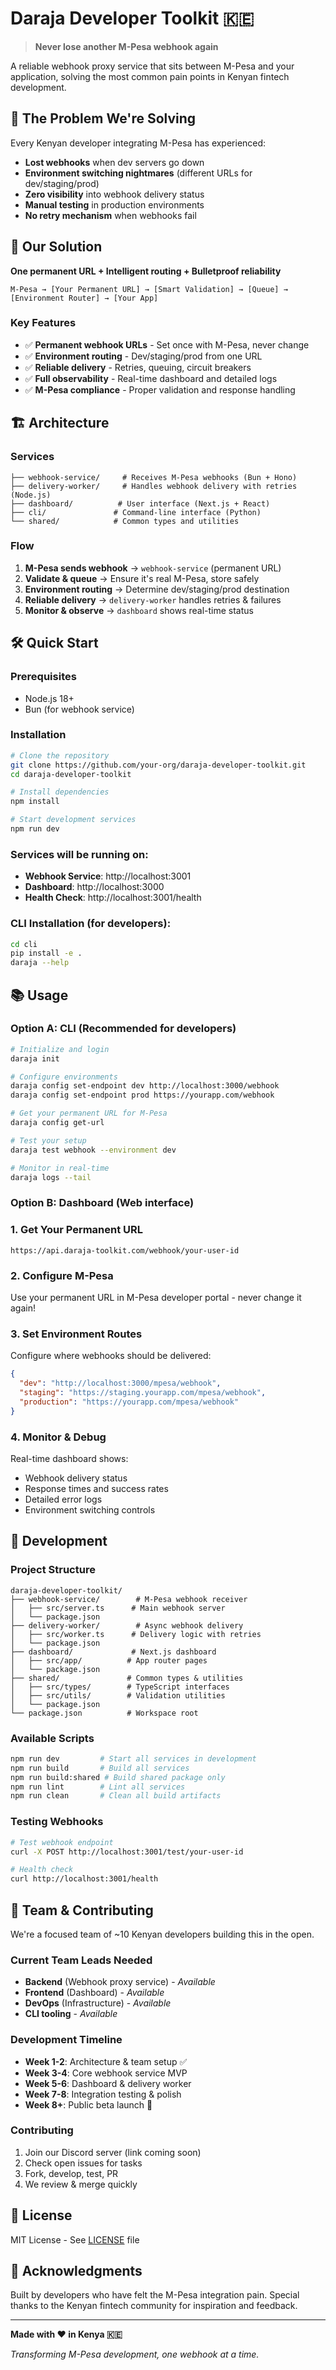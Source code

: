 # Daraja Developer Toolkit 🇰🇪

> **Never lose another M-Pesa webhook again**

A reliable webhook proxy service that sits between M-Pesa and your application, solving the most common pain points in Kenyan fintech development.

## 🎯 The Problem We're Solving

Every Kenyan developer integrating M-Pesa has experienced:

- **Lost webhooks** when dev servers go down
- **Environment switching nightmares** (different URLs for dev/staging/prod)
- **Zero visibility** into webhook delivery status
- **Manual testing** in production environments
- **No retry mechanism** when webhooks fail

## 🚀 Our Solution

**One permanent URL + Intelligent routing + Bulletproof reliability**

```
M-Pesa → [Your Permanent URL] → [Smart Validation] → [Queue] → [Environment Router] → [Your App]
```

### Key Features

- ✅ **Permanent webhook URLs** - Set once with M-Pesa, never change
- ✅ **Environment routing** - Dev/staging/prod from one URL
- ✅ **Reliable delivery** - Retries, queuing, circuit breakers
- ✅ **Full observability** - Real-time dashboard and detailed logs
- ✅ **M-Pesa compliance** - Proper validation and response handling

## 🏗️ Architecture

### Services

```
├── webhook-service/     # Receives M-Pesa webhooks (Bun + Hono)
├── delivery-worker/     # Handles webhook delivery with retries (Node.js)
├── dashboard/          # User interface (Next.js + React)
├── cli/               # Command-line interface (Python)
└── shared/            # Common types and utilities
```

### Flow

1. **M-Pesa sends webhook** → `webhook-service` (permanent URL)
2. **Validate & queue** → Ensure it's real M-Pesa, store safely
3. **Environment routing** → Determine dev/staging/prod destination
4. **Reliable delivery** → `delivery-worker` handles retries & failures
5. **Monitor & observe** → `dashboard` shows real-time status

## 🛠️ Quick Start

### Prerequisites

- Node.js 18+
- Bun (for webhook service)

### Installation

```bash
# Clone the repository
git clone https://github.com/your-org/daraja-developer-toolkit.git
cd daraja-developer-toolkit

# Install dependencies
npm install

# Start development services
npm run dev
```

### Services will be running on:

- **Webhook Service**: http://localhost:3001
- **Dashboard**: http://localhost:3000
- **Health Check**: http://localhost:3001/health

### CLI Installation (for developers):

```bash
cd cli
pip install -e .
daraja --help
```

## 📚 Usage

### Option A: CLI (Recommended for developers)

```bash
# Initialize and login
daraja init

# Configure environments
daraja config set-endpoint dev http://localhost:3000/webhook
daraja config set-endpoint prod https://yourapp.com/webhook

# Get your permanent URL for M-Pesa
daraja config get-url

# Test your setup
daraja test webhook --environment dev

# Monitor in real-time
daraja logs --tail
```

### Option B: Dashboard (Web interface)

### 1. Get Your Permanent URL

```
https://api.daraja-toolkit.com/webhook/your-user-id
```

### 2. Configure M-Pesa

Use your permanent URL in M-Pesa developer portal - never change it again!

### 3. Set Environment Routes

Configure where webhooks should be delivered:

```json
{
  "dev": "http://localhost:3000/mpesa/webhook",
  "staging": "https://staging.yourapp.com/mpesa/webhook",
  "production": "https://yourapp.com/mpesa/webhook"
}
```

### 4. Monitor & Debug

Real-time dashboard shows:

- Webhook delivery status
- Response times and success rates
- Detailed error logs
- Environment switching controls

## 🧪 Development

### Project Structure

```
daraja-developer-toolkit/
├── webhook-service/        # M-Pesa webhook receiver
│   ├── src/server.ts      # Main webhook server
│   └── package.json
├── delivery-worker/        # Async webhook delivery
│   ├── src/worker.ts      # Delivery logic with retries
│   └── package.json
├── dashboard/             # Next.js dashboard
│   ├── src/app/          # App router pages
│   └── package.json
├── shared/               # Common types & utilities
│   ├── src/types/        # TypeScript interfaces
│   ├── src/utils/        # Validation utilities
│   └── package.json
└── package.json          # Workspace root
```

### Available Scripts

```bash
npm run dev         # Start all services in development
npm run build       # Build all services
npm run build:shared # Build shared package only
npm run lint        # Lint all services
npm run clean       # Clean all build artifacts
```

### Testing Webhooks

```bash
# Test webhook endpoint
curl -X POST http://localhost:3001/test/your-user-id

# Health check
curl http://localhost:3001/health
```

## 🤝 Team & Contributing

We're a focused team of ~10 Kenyan developers building this in the open.

### Current Team Leads Needed

- **Backend** (Webhook proxy service) - _Available_
- **Frontend** (Dashboard) - _Available_
- **DevOps** (Infrastructure) - _Available_
- **CLI tooling** - _Available_

### Development Timeline

- **Week 1-2**: Architecture & team setup ✅
- **Week 3-4**: Core webhook service MVP
- **Week 5-6**: Dashboard & delivery worker
- **Week 7-8**: Integration testing & polish
- **Week 8+**: Public beta launch 🚀

### Contributing

1. Join our Discord server (link coming soon)
2. Check open issues for tasks
3. Fork, develop, test, PR
4. We review & merge quickly

## 📄 License

MIT License - See [LICENSE](LICENSE) file

## 🙏 Acknowledgments

Built by developers who have felt the M-Pesa integration pain. Special thanks to the Kenyan fintech community for inspiration and feedback.

---

**Made with ❤️ in Kenya 🇰🇪**

_Transforming M-Pesa development, one webhook at a time._
